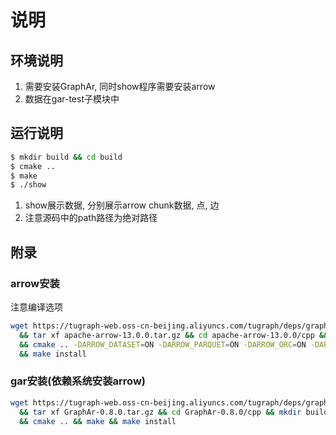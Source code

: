# 说明

## 环境说明

1. 需要安装GraphAr, 同时show程序需要安装arrow
2. 数据在gar-test子模块中

## 运行说明

``` bash
$ mkdir build && cd build
$ cmake ..
$ make
$ ./show
```

1. show展示数据, 分别展示arrow chunk数据, 点, 边
2. 注意源码中的path路径为绝对路径

## 附录

### arrow安装

注意编译选项

```bash
wget https://tugraph-web.oss-cn-beijing.aliyuncs.com/tugraph/deps/graphar/apache-arrow-13.0.0.tar.gz \
  && tar xf apache-arrow-13.0.0.tar.gz && cd apache-arrow-13.0.0/cpp && mkdir build && cd build \
  && cmake .. -DARROW_DATASET=ON -DARROW_PARQUET=ON -DARROW_ORC=ON -DARROW_CSV=ON && make \
  && make install 
```

### gar安装(依赖系统安装arrow)

```bash
wget https://tugraph-web.oss-cn-beijing.aliyuncs.com/tugraph/deps/graphar/GraphAr-0.8.0.tar.gz \
  && tar xf GraphAr-0.8.0.tar.gz && cd GraphAr-0.8.0/cpp && mkdir build && cd build \
  && cmake .. && make && make install
```
